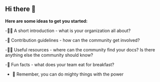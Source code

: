 ## Hi there 👋


**Here are some ideas to get you started:**

-🙋‍♀️ A short introduction - what is your organization all about?

-🌈 Contribution guidelines - how can the community get involved?

-👩‍💻 Useful resources - where can the community find your docs? Is there anything else the community should know?

-🍿 Fun facts - what does your team eat for breakfast?

- 🧙 Remember, you can do mighty things with the power
